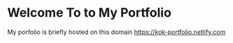 # Welcome To to My Portfolio

My porfolio is briefly hosted on this domain https://kok-portfolio.netlify.com


